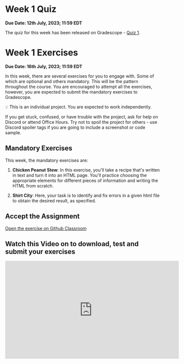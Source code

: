 # Week 1 Quiz
**Due Date: 12th July, 2023; 11:59 EDT**

The quiz for this week has been released on Gradescope - [Quiz 1](/assignments/quiz_1.pdf). 

# Week 1 Exercises

**Due Date: 16th July, 2023; 11:59 EDT**

In this week, there are several exercises for you to engage with. Some of which are optional and others mandatory. This will be the pattern throughout the course. You are encouraged to attempt all the exercises, however, you are expected to submit the mandatory exercises to Gradescope.


<aside>


💡 This is an individual project. You are expected to work independently.

If you get stuck, confused, or have trouble with the project, ask for help on Discord or attend Office Hours. Try not to spoil the project for others - use Discord spoiler tags if you are going to include a screenshot or code sample.

</aside>

## Mandatory Exercises
This week, the mandatory exercises are:

1. **Chicken Peanut Stew**: In this exercise, you'll take a recipe that's written in text and turn it into an HTML page. You'll practice choosing the 
appropriate elements for different pieces of information and writing the HTML from scratch.

2. **Shirt City**: Here, your task is to identify and fix errors in a given html file to obtain the desired result, as specified.




<!-- <details><summary>This video works you through the submission of your project</summary></details> -->


## Accept the Assignment
<!-- >
> [![chicken-peanut-stew](https://img.shields.io/static/v1?label=Open%20Project&message=chicken%20peanut%20stew&color=blue)](https://github.com/kiboschool/wdf-week-1-exercises) -->

[Open the exercise on Github Classroom](https://github.com/kiboschool/wdf-week-1-exercises)

## Watch this Video on to download, test and submit your exercises
<iframe width="560" height="315" src="https://www.youtube.com/embed/jJR3aaJ75wI" title="YouTube video player" frameborder="0" allow="accelerometer; autoplay; clipboard-write; encrypted-media; gyroscope; picture-in-picture; web-share" allowfullscreen></iframe>